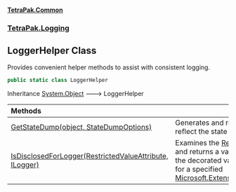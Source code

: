 #### [TetraPak.Common](index.md 'index')
### [TetraPak.Logging](TetraPak_Logging.md 'TetraPak.Logging')
## LoggerHelper Class
Provides convenient helper methods to assist with consistent logging.  
```csharp
public static class LoggerHelper
```

Inheritance [System.Object](https://docs.microsoft.com/en-us/dotnet/api/System.Object 'System.Object') &#129106; LoggerHelper  

| Methods | |
| :--- | :--- |
| [GetStateDump(object, StateDumpOptions)](TetraPak_Logging_LoggerHelper_GetStateDump(object_TetraPak_Logging_StateDumpOptions).md 'TetraPak.Logging.LoggerHelper.GetStateDump(object, TetraPak.Logging.StateDumpOptions)') | Generates and returns a string to reflect the state of an object.<br/> |
| [IsDisclosedForLogger(RestrictedValueAttribute, ILogger)](TetraPak_Logging_LoggerHelper_IsDisclosedForLogger(TetraPak_RestrictedValueAttribute_Microsoft_Extensions_Logging_ILogger).md 'TetraPak.Logging.LoggerHelper.IsDisclosedForLogger(TetraPak.RestrictedValueAttribute, Microsoft.Extensions.Logging.ILogger)') | Examines the [RestrictedValueAttribute](TetraPak_RestrictedValueAttribute.md 'TetraPak.RestrictedValueAttribute') and returns a value indicating whether<br/>the decorated value can be disclosed for a specified [Microsoft.Extensions.Logging.ILogger](https://docs.microsoft.com/en-us/dotnet/api/Microsoft.Extensions.Logging.ILogger 'Microsoft.Extensions.Logging.ILogger').<br/> |
